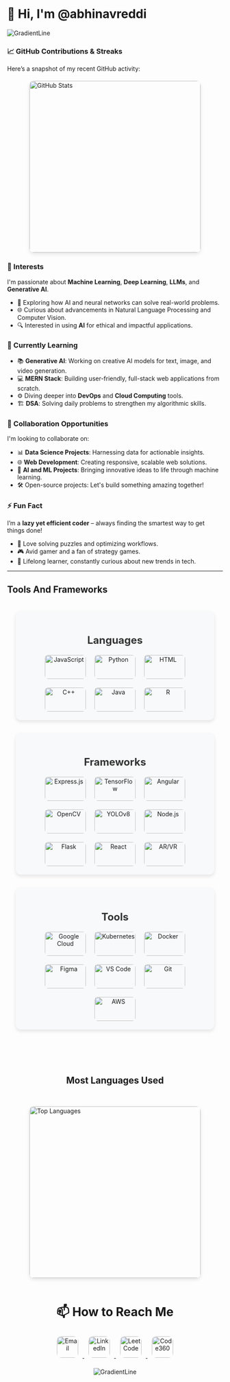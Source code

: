 # 👋 Hi, I'm @abhinavreddi

![GradientLine](https://github.com/user-attachments/assets/3e7bbf37-15a3-4c70-b569-ba25e8458af8)

### 📈 **GitHub Contributions & Streaks**  
Here’s a snapshot of my recent GitHub activity:

<div style="display: flex; flex-wrap: wrap; justify-content: center; align-items: center; gap: 70px; margin: 20px auto;">

  <a href="https://github.com/abhinavreddi" target="_blank" style="text-decoration: none;">
    <img src="https://github-readme-stats.vercel.app/api?username=abhinavreddi&show_icons=true&hide_title=true&hide=prs&rank_icon=github&theme=ambient_gradient" 
         alt="GitHub Stats" 
         style="border-radius: 10px; box-shadow: 0px 4px 8px rgba(0, 0, 0, 0.1); max-width: 100%; width: 400px;">
  </a>

</div>


### 👀 Interests  
I'm passionate about **Machine Learning**, **Deep Learning**, **LLMs**, and **Generative AI**.  
- 🧠 Exploring how AI and neural networks can solve real-world problems.  
- 🌐 Curious about advancements in Natural Language Processing and Computer Vision.  
- 🔍 Interested in using **AI** for ethical and impactful applications.

### 🌱 Currently Learning  
- 📚 **Generative AI**: Working on creative AI models for text, image, and video generation.  
- 💻 **MERN Stack**: Building user-friendly, full-stack web applications from scratch.  
- ⚙️ Diving deeper into **DevOps** and **Cloud Computing** tools.  
- 🏗 **DSA**: Solving daily problems to strengthen my algorithmic skills.

### 💞️ Collaboration Opportunities  
I'm looking to collaborate on:  
- 📊 **Data Science Projects**: Harnessing data for actionable insights.  
- 🌐 **Web Development**: Creating responsive, scalable web solutions.  
- 🤖 **AI and ML Projects**: Bringing innovative ideas to life through machine learning.  
- 🛠️ Open-source projects: Let's build something amazing together!

### ⚡ Fun Fact  
I’m a **lazy yet efficient coder** – always finding the smartest way to get things done!  
- 🧩 Love solving puzzles and optimizing workflows.  
- 🎮 Avid gamer and a fan of strategy games.  
- 📖 Lifelong learner, constantly curious about new trends in tech.

---


## Tools And Frameworks
<!-- Container with flex layout for columns -->
<div style="display: flex; justify-content: space-between; align-items: center; flex-direction: column; gap: 30px; padding: 20px;">

  <!-- Languages Column -->
  <div style="flex: 1; text-align: center; padding: 20px; background-color: #f8f9fa; border-radius: 12px; box-shadow: 0px 4px 8px rgba(0, 0, 0, 0.1);">
    <h3 style="font-size: 1.5rem; color: #333; margin-bottom: 20px;">Languages</h3>
    <div style="display: flex; flex-wrap: wrap; justify-content: center; gap: 20px;">
      <img src="https://img.shields.io/badge/JavaScript-F7DF1E?style=for-the-badge&logo=javascript&logoColor=black" alt="JavaScript" style="border-radius: 8px; width: 6rem; height: 3.5rem; object-fit: contain;">
      <img src="https://img.shields.io/badge/Python-3776AB?style=for-the-badge&logo=python&logoColor=white" alt="Python" style="border-radius: 8px; width: 6rem; height: 3.5rem; object-fit: contain;">
      <img src="https://img.shields.io/badge/HTML-E34F26?style=for-the-badge&logo=html5&logoColor=white" alt="HTML" style="border-radius: 8px; width: 6rem; height: 3.5rem; object-fit: contain;">
      <img src="https://img.shields.io/badge/C%2B%2B-00599C?style=for-the-badge&logo=cplusplus&logoColor=white" alt="C++" style="border-radius: 8px; width: 6rem; height: 3.5rem; object-fit: contain;">
      <img src="https://img.shields.io/badge/Java-007396?style=for-the-badge&logo=java&logoColor=white" alt="Java" style="border-radius: 8px; width: 6rem; height: 3.5rem; object-fit: contain;">
      <img src="https://img.shields.io/badge/R-276DC3?style=for-the-badge&logo=r&logoColor=white" alt="R" style="border-radius: 8px; width: 6rem; height: 3.5rem; object-fit: contain;">
    </div>
  </div>

  <!-- Frameworks Column -->
  <div style="flex: 1; text-align: center; padding: 20px; background-color: #f8f9fa; border-radius: 12px; box-shadow: 0px 4px 8px rgba(0, 0, 0, 0.1);">
    <h3 style="font-size: 1.5rem; color: #333; margin-bottom: 20px;">Frameworks</h3>
    <div style="display: flex; flex-wrap: wrap; justify-content: center; gap: 20px;">
      <img src="https://img.shields.io/badge/Express.js-000000?style=for-the-badge&logo=express&logoColor=white" alt="Express.js" style="border-radius: 8px; width: 6rem; height: 3.5rem; object-fit: contain;">
      <img src="https://img.shields.io/badge/TensorFlow-FF6F00?style=for-the-badge&logo=tensorflow&logoColor=white" alt="TensorFlow" style="border-radius: 8px; width: 6rem; height: 3.5rem; object-fit: contain;">
      <img src="https://img.shields.io/badge/Angular-DD0031?style=for-the-badge&logo=angular&logoColor=white" alt="Angular" style="border-radius: 8px; width: 6rem; height: 3.5rem; object-fit: contain;">
      <img src="https://img.shields.io/badge/OpenCV-5C3EE8?style=for-the-badge&logo=opencv&logoColor=white" alt="OpenCV" style="border-radius: 8px; width: 6rem; height: 3.5rem; object-fit: contain;">
      <img src="https://img.shields.io/badge/Yolo-v8%20-black?style=for-the-badge&logo=yolo&logoColor=white" alt="YOLOv8" style="border-radius: 8px; width: 6rem; height: 3.5rem; object-fit: contain;">
      <img src="https://img.shields.io/badge/Node.js-339933?style=for-the-badge&logo=node.js&logoColor=white" alt="Node.js" style="border-radius: 8px; width: 6rem; height: 3.5rem; object-fit: contain;">
      <img src="https://img.shields.io/badge/Flask-000000?style=for-the-badge&logo=flask&logoColor=white" alt="Flask" style="border-radius: 8px; width: 6rem; height: 3.5rem; object-fit: contain;">
      <img src="https://img.shields.io/badge/React-61DAFB?style=for-the-badge&logo=react&logoColor=black" alt="React" style="border-radius: 8px; width: 6rem; height: 3.5rem; object-fit: contain;">
      <img src="https://img.shields.io/badge/AR/VR-000000?style=for-the-badge&logo=virtual-reality&logoColor=white" alt="AR/VR" style="border-radius: 8px; width: 6rem; height: 3.5rem; object-fit: contain;">
    </div>
  </div>

  <!-- Tools Column -->
  <div style="flex: 1; text-align: center; padding: 20px; background-color: #f8f9fa; border-radius: 12px; box-shadow: 0px 4px 8px rgba(0, 0, 0, 0.1);">
    <h3 style="font-size: 1.5rem; color: #333; margin-bottom: 20px;">Tools</h3>
    <div style="display: flex; flex-wrap: wrap; justify-content: center; gap: 20px;">
      <img src="https://img.shields.io/badge/Google_Cloud-4285F4?style=for-the-badge&logo=googlecloud&logoColor=white" alt="Google Cloud" style="border-radius: 8px; width: 6rem; height: 3.5rem; object-fit: contain;">
      <img src="https://img.shields.io/badge/Kubernetes-326CE5?style=for-the-badge&logo=kubernetes&logoColor=white" alt="Kubernetes" style="border-radius: 8px; width: 6rem; height: 3.5rem; object-fit: contain;">
      <img src="https://img.shields.io/badge/Docker-2496ED?style=for-the-badge&logo=docker&logoColor=white" alt="Docker" style="border-radius: 8px; width: 6rem; height: 3.5rem; object-fit: contain;">
      <img src="https://img.shields.io/badge/Figma-F24E1E?style=for-the-badge&logo=figma&logoColor=white" alt="Figma" style="border-radius: 8px; width: 6rem; height: 3.5rem; object-fit: contain;">
      <img src="https://img.shields.io/badge/VS_Code-007ACC?style=for-the-badge&logo=visualstudiocode&logoColor=white" alt="VS Code" style="border-radius: 8px; width: 6rem; height: 3.5rem; object-fit: contain;">
      <img src="https://img.shields.io/badge/Git-FFF?style=for-the-badge&logo=git&logoColor=black" alt="Git" style="border-radius: 8px; width: 6rem; height: 3.5rem; object-fit: contain;">
      <img src="https://img.shields.io/badge/AWS-FF9900?style=for-the-badge&logo=amazonaws&logoColor=white" alt="AWS" style="border-radius: 8px; width: 6rem; height: 3.5rem; object-fit: contain;">
    </div>
  </div><br/>

  <h2>Most Languages Used</h2>

   <a href="https://github.com/abhinavreddi/github-readme-stats" target="_blank" style="text-decoration: none;">
    <img src="https://github-readme-stats.vercel.app/api/top-langs/?username=abhinavreddi&layout=pie&theme=ambient_gradient" 
         alt="Top Languages" 
         style="border-radius: 10px; box-shadow: 0px 4px 8px rgba(0, 0, 0, 0.1); max-width: 100%; width: 400px;">
  </a>

</div>


<div align="center">
<h1> 📫 How to Reach Me </h1>  

<a href="mailto:abhinavnalasani@gmail.com" target="_blank">
    <img src="https://img.shields.io/badge/Email-D14836?style=for-the-badge&logo=gmail&logoColor=white" alt="Email" style="margin: 10px; height: 50px; border-radius: 10px;">
</a>
<a href="https://https://www.linkedin.com/in/abhinavnalasani/" target="_blank">
    <img src="https://img.shields.io/badge/LinkedIn-0A66C2?style=for-the-badge&logo=linkedin&logoColor=white" alt="LinkedIn" style="margin: 10px; height: 50px; border-radius: 10px;">
</a>  
<a href="https://leetcode.com/u/abhinavnalasani/" target="_blank">
    <img src="https://img.shields.io/badge/LeetCode-FFA116?style=for-the-badge&logo=leetcode&logoColor=white" alt="LeetCode" style="margin: 10px; height: 50px; border-radius: 10px;">
</a>  
<a href="https://www.naukri.com/code360/profile/abhinavnalasani" target="_blank">
    <img src="https://img.shields.io/badge/Code360-00BFFF?style=for-the-badge&logo=codeigniter&logoColor=white" alt="Code360" style="margin: 10px; height: 50px; border-radius: 10px;">
</a>  

![GradientLine](https://github.com/user-attachments/assets/6ea2c35e-1349-4ced-bfd5-89d6ca0929ba)
</div>
